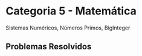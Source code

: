 # Categoria 5 - Matemática
Sistemas Numéricos, Números Primos, BigInteger

## Problemas Resolvidos

